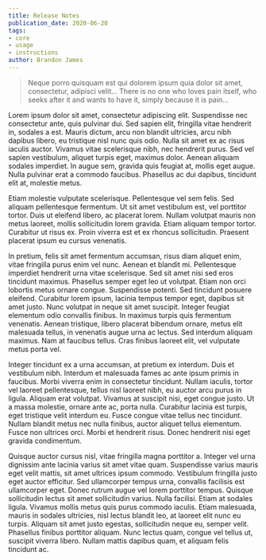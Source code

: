 ```yaml
---
title: Release Notes
publication_date: 2020-06-20
tags:
- core
- usage
- instructions
author: Brandon James
---
```


> Neque porro quisquam est qui dolorem ipsum quia dolor sit amet, consectetur, adipisci velit...
>There is no one who loves pain itself, who seeks after it and wants to have it, simply because it is pain...

Lorem ipsum dolor sit amet, consectetur adipiscing elit. Suspendisse nec consectetur ante, quis pulvinar dui. Sed sapien elit, fringilla vitae hendrerit in, sodales a est. Mauris dictum, arcu non blandit ultricies, arcu nibh dapibus libero, eu tristique nisl nunc quis odio. Nulla sit amet ex ac risus iaculis auctor. Vivamus vitae scelerisque nibh, nec hendrerit purus. Sed vel sapien vestibulum, aliquet turpis eget, maximus dolor. Aenean aliquam sodales imperdiet. In augue sem, gravida quis feugiat at, mollis eget augue. Nulla pulvinar erat a commodo faucibus. Phasellus ac dui dapibus, tincidunt elit at, molestie metus.

Etiam molestie vulputate scelerisque. Pellentesque vel sem felis. Sed aliquam pellentesque fermentum. Ut sit amet vestibulum est, vel porttitor tortor. Duis ut eleifend libero, ac placerat lorem. Nullam volutpat mauris non metus laoreet, mollis sollicitudin lorem gravida. Etiam aliquam tempor tortor. Curabitur ut risus ex. Proin viverra est et ex rhoncus sollicitudin. Praesent placerat ipsum eu cursus venenatis.

In pretium, felis sit amet fermentum accumsan, risus diam aliquet enim, vitae fringilla purus enim vel nunc. Aenean et blandit mi. Pellentesque imperdiet hendrerit urna vitae scelerisque. Sed sit amet nisi sed eros tincidunt maximus. Phasellus semper eget leo ut volutpat. Etiam non orci lobortis metus ornare congue. Suspendisse potenti. Sed tincidunt posuere eleifend. Curabitur lorem ipsum, lacinia tempus tempor eget, dapibus sit amet justo. Nunc volutpat in neque sit amet suscipit. Integer feugiat elementum odio convallis finibus. In maximus turpis quis fermentum venenatis. Aenean tristique, libero placerat bibendum ornare, metus elit malesuada tellus, in venenatis augue urna ac lectus. Sed interdum aliquam maximus. Nam at faucibus tellus. Cras finibus laoreet elit, vel vulputate metus porta vel.

Integer tincidunt ex a urna accumsan, at pretium ex interdum. Duis et vestibulum nibh. Interdum et malesuada fames ac ante ipsum primis in faucibus. Morbi viverra enim in consectetur tincidunt. Nullam iaculis, tortor vel laoreet pellentesque, tellus nisl laoreet nibh, eu auctor arcu purus in ligula. Aliquam erat volutpat. Vivamus at suscipit nisi, eget congue justo. Ut a massa molestie, ornare ante ac, porta nulla. Curabitur lacinia est turpis, eget tristique velit interdum eu. Fusce congue vitae tellus nec tincidunt. Nullam blandit metus nec nulla finibus, auctor aliquet tellus elementum. Fusce non ultrices orci. Morbi et hendrerit risus. Donec hendrerit nisi eget gravida condimentum.

Quisque auctor cursus nisl, vitae fringilla magna porttitor a. Integer vel urna dignissim ante lacinia varius sit amet vitae quam. Suspendisse varius mauris eget velit mattis, sit amet ultrices ipsum commodo. Vestibulum fringilla justo eget auctor efficitur. Sed ullamcorper tempus urna, convallis facilisis est ullamcorper eget. Donec rutrum augue vel lorem porttitor tempus. Quisque sollicitudin lectus sit amet sollicitudin varius. Nulla facilisi. Etiam at sodales ligula. Vivamus mollis metus quis purus commodo iaculis. Etiam malesuada, mauris in sodales ultricies, nisl lectus blandit leo, at laoreet elit nunc eu turpis. Aliquam sit amet justo egestas, sollicitudin neque eu, semper velit. Phasellus finibus porttitor aliquam. Nunc lectus quam, congue vel tellus ut, suscipit viverra libero. Nullam mattis dapibus quam, et aliquam felis tincidunt ac. 